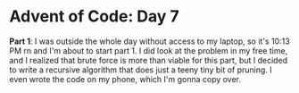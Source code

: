 # Advent of Code: Day 7

**Part 1**: I was outside the whole day without access to my laptop, so it's 10:13 PM rn and I'm about to start part 1. I did look at the problem in my free time, and I realized that brute force is more than viable for this part, but I decided to write a recursive algorithm that does just a teeny tiny bit of pruning. I even wrote the code on my phone, which I'm gonna copy over.

